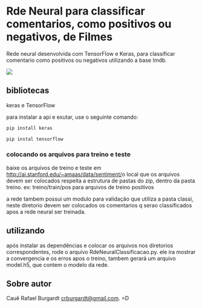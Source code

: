 # Rde Neural para classificar comentarios, como positivos ou negativos, de Filmes

Rede neural desenvolvida com TensorFlow e Keras, para classificar comentario como positivos ou negativos utilizando a base Imdb. 

![](cadastrousuarioinsomnia.png)

## bibliotecas

keras e TensorFlow

para instalar a api e exutar, use o seguinte comando:
```bash
pip install keras
```
```bash
pip instal tensorflow
```


### colocando os arquivos para treino e teste

baixe os arquivos de treino e teste em  ​http://ai.stanford.edu/~amaas/data/sentiment/​
o local que os arquivos devem ser colocados respeita a estrutura de pastas do zip, dentro da pasta treino.
ex: treino/train/pos
 para arquivos de treino positivos

a rede tambem possui um modulo para validação que utiliza a pasta classi, neste diretorio devem ser colocados os comentarios q serao classificados apos a rede neural ser treinada.



## utilizando

após instalar as dependências e colocar os arquivos nos diretorios correspondentes, rode o arquivo RdeNeuralClassificacao.py.
ele ira mostrar a convergencia e os erros apos o treino, tambem gerará um arquivo model.h5, que contem o modelo da rede.


## Sobre autor
Cauê Rafael Burgardt crburgardt@gmail.com. =D
